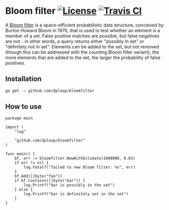 # Bloom filter [![License](https://img.shields.io/badge/license-BSD%202--Clause-green.svg)](https://opensource.org/licenses/BSD-2-Clause) [![Travis CI](https://api.travis-ci.com/dploop/bloomfilter.svg?branch=master)](https://travis-ci.com/dploop/bloomfilter)

A [Bloom filter](https://en.wikipedia.org/wiki/Bloom_filter) is a space-efficient
probabilistic data structure, conceived by Burton Howard Bloom in 1970, that is
used to test whether an element is a member of a set. False positive matches are
possible, but false negatives are not - in other words, a query returns either
"possibly in set" or "definitely not in set". Elements can be added to the set, but
not removed (though this can be addressed with the counting Bloom filter variant);
the more elements that are added to the set, the larger the probability of false positives.

## Installation

```bash
go get -u github.com/dploop/bloomfilter
```

## How to use

```golang
package main

import (
	"log"

	"github.com/dploop/bloomfilter"
)

func main() {
	bf, err := bloomfilter.NewWithEstimate(1000000, 0.03)
	if err != nil {
		log.Fatalf("failed to new Bloom filter: %v", err)
	}
	bf.Add([]byte("foo"))
	if bf.Contains([]byte("bar")) {
		log.Printf("bar is possibly in the set")
	} else {
		log.Printf("bar is definitely not in the set")
	}
}
```

